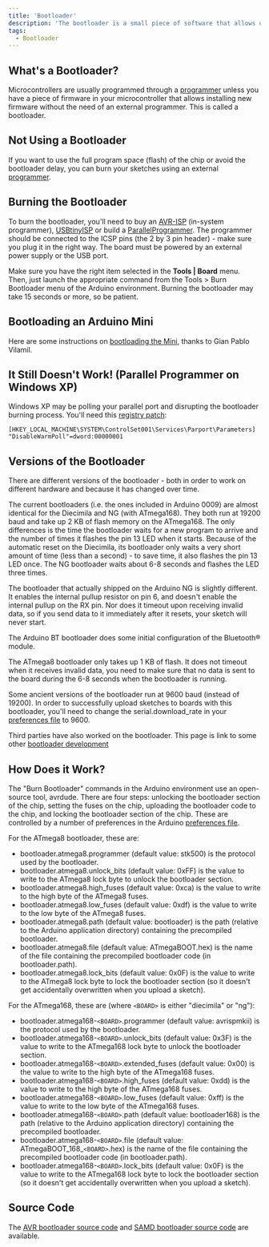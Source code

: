 ```yaml
---
title: 'Bootloader'
description: 'The bootloader is a small piece of software that allows uploading of sketches onto the Arduino board. It comes preprogrammed on the microcontrollers on Arduino boards.'
tags:
  - Bootloader
---
```


 ## What's a Bootloader?
Microcontrollers are usually programmed through a [programmer](/hacking/software/Programmer) unless you have a piece of firmware in your microcontroller that allows installing new firmware without the need of an external programmer. This is called a bootloader.

## Not Using a Bootloader
If you want to use the full program space (flash) of the chip or avoid the bootloader delay, you can burn your sketches using an external [programmer](/hacking/software/Programmer).

## Burning the Bootloader
To burn the bootloader, you'll need to buy an [AVR-ISP](http://www.atmel.com/dyn/products/tools_card.asp?tool_id=2726) (in-system programmer), [USBtinyISP](http://www.ladyada.net/make/usbtinyisp/) or build a [ParallelProgrammer](/hacking/hardware/ParallelProgrammer). The programmer should be connected to the ICSP pins (the 2 by 3 pin header) - make sure you plug it in the right way. The board must be powered by an external power supply or the USB port.

Make sure you have the right item selected in the **Tools | Board** menu. Then, just launch the appropriate command from the Tools > Burn Bootloader menu of the Arduino environment. Burning the bootloader may take 15 seconds or more, so be patient.

## Bootloading an Arduino Mini
Here are some instructions on [bootloading the Mini](/hacking/software/MiniBootloader), thanks to Gian Pablo Vilamil.

## It Still Doesn't Work! (Parallel Programmer on Windows XP)
Windows XP may be polling your parallel port and disrupting the bootloader burning process. You'll need this [registry patch](http://www.melabs.com/downloads/XP_stop_polling.reg):

 ```
[HKEY_LOCAL_MACHINE\SYSTEM\ControlSet001\Services\Parport\Parameters]
"DisableWarmPoll"=dword:00000001
```

## Versions of the Bootloader
There are different versions of the bootloader - both in order to work on different hardware and because it has changed over time.

The current bootloaders (i.e. the ones included in Arduino 0009) are almost identical for the Diecimila and NG (with ATmega168). They both run at 19200 baud and take up 2 KB of flash memory on the ATmega168. The only differences is the time the bootloader waits for a new program to arrive and the number of times it flashes the pin 13 LED when it starts. Because of the automatic reset on the Diecimila, its bootloader only waits a very short amount of time (less than a second) - to save time, it also flashes the pin 13 LED once. The NG bootloader waits about 6-8 seconds and flashes the LED three times.

The bootloader that actually shipped on the Arduino NG is slightly different. It enables the internal pullup resistor on pin 6, and doesn't enable the internal pullup on the RX pin. Nor does it timeout upon receiving invalid data, so if you send data to it immediately after it resets, your sketch will never start.

The Arduino BT bootloader does some initial configuration of the Bluetooth® module.

The ATmega8 bootloader only takes up 1 KB of flash. It does not timeout when it receives invalid data, you need to make sure that no data is sent to the board during the 6-8 seconds when the bootloader is running.

Some ancient versions of the bootloader run at 9600 baud (instead of 19200). In order to successfully upload sketches to boards with this bootloader, you'll need to change the serial.download_rate in your [preferences file](/hacking/software/Preferences) to 9600.

Third parties have also worked on the bootloader. This page is link to some other [bootloader development](http://www.arduino.cc/playground/Code/BootloaderDevelopment)

## How Does it Work?
The "Burn Bootloader" commands in the Arduino environment use an open-source tool, avrdude. There are four steps: unlocking the bootloader section of the chip, setting the fuses on the chip, uploading the bootloader code to the chip, and locking the bootloader section of the chip. These are controlled by a number of preferences in the Arduino [preferences file](/hacking/software/Preferences).

For the ATmega8 bootloader, these are:

- bootloader.atmega8.programmer (default value: stk500) is the protocol used by the bootloader.
- bootloader.atmega8.unlock_bits (default value: 0xFF) is the value to write to the ATmega8 lock byte to unlock the bootloader section.
- bootloader.atmega8.high_fuses (default value: 0xca) is the value to write to the high byte of the ATmega8 fuses.
- bootloader.atmega8.low_fuses (default value: 0xdf) is the value to write to the low byte of the ATmega8 fuses.
- bootloader.atmega8.path (default value: bootloader) is the path (relative to the Arduino application directory) containing the precompiled bootloader.
- bootloader.atmega8.file (default value: ATmegaBOOT.hex) is the name of the file containing the precompiled bootloader code (in bootloader.path).
- bootloader.atmega8.lock_bits (default value: 0x0F) is the value to write to the ATmega8 lock byte to lock the bootloader section (so it doesn't get accidentally overwritten when you upload a sketch).

For the ATmega168, these are (where `<BOARD>` is either "diecimila" or "ng"):

- bootloader.atmega168-`<BOARD>`.programmer (default value: avrispmkii) is the protocol used by the bootloader.
- bootloader.atmega168-`<BOARD>`.unlock_bits (default value: 0x3F) is the value to write to the ATmega168 lock byte to unlock the bootloader section.
- bootloader.atmega168-`<BOARD>`.extended_fuses (default value: 0x00) is the value to write to the high byte of the ATmega168 fuses.
- bootloader.atmega168-`<BOARD>`.high_fuses (default value: 0xdd) is the value to write to the high byte of the ATmega168 fuses.
- bootloader.atmega168-`<BOARD>`.low_fuses (default value: 0xff) is the value to write to the low byte of the ATmega168 fuses.
- bootloader.atmega168-`<BOARD>`.path (default value: bootloader168) is the path (relative to the Arduino application directory) containing the precompiled bootloader.
- bootloader.atmega168-`<BOARD>`.file (default value: ATmegaBOOT_168_`<BOARD>`.hex) is the name of the file containing the precompiled bootloader code (in bootloader.path).
- bootloader.atmega168-`<BOARD>`.lock_bits (default value: 0x0F) is the value to write to the ATmega168 lock byte to lock the bootloader section (so it doesn't get accidentally overwritten when you upload a sketch).
## Source Code
The [AVR bootloader source code](https://github.com/arduino/ArduinoCore-avr/tree/master/bootloaders) and [SAMD bootloader source code](https://github.com/arduino/ArduinoCore-samd/tree/master/bootloaders/zero) are available.